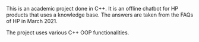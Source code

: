 This is an academic project done in C++. It is an offline chatbot for HP products that uses a knowledge base. The answers are taken from the FAQs of HP in March 2021.

The project uses various C++ OOP functionalities.
